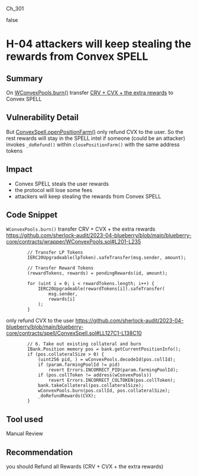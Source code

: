 Ch_301

false

# H-04 attackers will keep stealing the rewards from Convex SPELL

## Summary
On [WConvexPools.burn()](https://github.com/sherlock-audit/2023-04-blueberry/blob/main/blueberry-core/contracts/wrapper/WConvexPools.sol#L201-L235) transfer [CRV + CVX + the extra rewards](https://docs.convexfinance.com/convexfinance/general-information/why-convex/convex-for-liquidity-providers) to Convex SPELL 


## Vulnerability Detail
But [ConvexSpell.openPositionFarm()](https://github.com/sherlock-audit/2023-04-blueberry/blob/main/blueberry-core/contracts/spell/ConvexSpell.sol#L67-L138) only refund CVX to the user.
So the rest rewards will stay in the SPELL intel if someone (could be an attacker) invokes `_doRefund()` within `closePositionFarm()` with the same address tokens 

## Impact
- Convex SPELL steals the user rewards 
- the protocol will lose some fees 
- attackers will keep stealing the rewards from Convex SPELL

## Code Snippet
`WConvexPools.burn()` transfer CRV + CVX + the extra rewards
https://github.com/sherlock-audit/2023-04-blueberry/blob/main/blueberry-core/contracts/wrapper/WConvexPools.sol#L201-L235
```solidity
        // Transfer LP Tokens
        IERC20Upgradeable(lpToken).safeTransfer(msg.sender, amount);

        // Transfer Reward Tokens
        (rewardTokens, rewards) = pendingRewards(id, amount);

        for (uint i = 0; i < rewardTokens.length; i++) {
            IERC20Upgradeable(rewardTokens[i]).safeTransfer(
                msg.sender,
                rewards[i]
            );
        }
```

only refund CVX to the user
https://github.com/sherlock-audit/2023-04-blueberry/blob/main/blueberry-core/contracts/spell/ConvexSpell.sol#LL127C1-L138C10
```solidity
        // 6. Take out existing collateral and burn
        IBank.Position memory pos = bank.getCurrentPositionInfo();
        if (pos.collateralSize > 0) {
            (uint256 pid, ) = wConvexPools.decodeId(pos.collId);
            if (param.farmingPoolId != pid)
                revert Errors.INCORRECT_PID(param.farmingPoolId);
            if (pos.collToken != address(wConvexPools))
                revert Errors.INCORRECT_COLTOKEN(pos.collToken);
            bank.takeCollateral(pos.collateralSize);
            wConvexPools.burn(pos.collId, pos.collateralSize);
            _doRefundRewards(CVX);
        }
```

## Tool used

Manual Review

## Recommendation
you should Refund all Rewards (CRV + CVX + the extra rewards)